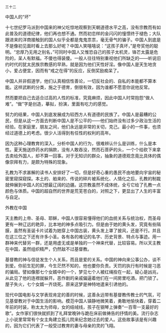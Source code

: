    三十二 

   中国人的“坏”

   十七世纪罗马派到中国来的神父吃惊地观察到天朝道德水平之高，没有宗教而有如此普及的道德纪律，他们再也想不通。然而初恋样的金闪闪的憧憬终于褪色；大队跟进来的洋商接触到的国人似乎全都是鬼鬼祟祟，毫无骨气的骗子。中国人到底是不是像初见面时看上去那么好呢？中国人笑嘻嘻说：“这孩子真坏，”是夸奖他的聪明。“忠厚乃无用之别名，”可同时中国人又惟恐自己的孩子太机灵，锋芒太露是危险的，呆人有默福。不傻也得装傻。一般人往往特别重视他们所缺乏的——听说旧约时代的犹太民族宗教感的早熟，就是因为他们天性好淫。像中国人是天生地贪小，爱占便宜，因而有“戒之在得”的反应，反倒奖励痴呆了。

   中国人并非假道学，他们认真相信性善论，一切反社会的、自私的本能都不算本能。这样武断的分类，施之于德育，倒很有效，因为谁都不愿意你说他反常。

   然而要把自己去适合过高的人性的标准，究竟麻烦，因此中国人时常抱怨“做人难”。“做”字是创造，摹拟，扮演，里面有吃力的感觉。

   努力的结果，中国人到底发展成为较西方人有道德的民族了。中国人是最糟的公民，但是从这一方面去判断中国人是不公平的——他们始终没有过多少政治生活的经验。在家庭里，朋友之间，他们永远是非常的关切，克己。最小的一件事，也须经过道德上的考虑。很少人活得到有任性的权利的高年。

   因为这种心理教育的深入，分析中国人的行为，很难辨认什么是训练，什么是本性。夏天施送痧药水的捐款，没有人敢吞没，然而石菩萨的头，一个个给砍下来拿去卖给外国人，却不算一回事。对于无知识的群众，抽象的道德观念竟比具体的偶像崇拜有力，是颇为特殊的现象。

   孔教为不求甚解的读书人安排好了一切，但是好奇心重的愚民不由地要向宇宙的秘密里窥探窥探。本土的、舶来的、传说的碎片被系统化、人情化之后，孔教的制裁就伸展到中国人的幻想最辽阔的边疆。这宗教虽然不成体统，全亏它给了孔教一点颜色与体质。中国的超自然的世界是荒芜苍白的，对照之下，更显出了人生的丰富与自足。

   外教在中国

   天主教的上帝、圣母、耶稣，中国人很容易懂得他们的血统关系与统治权，而圣母更有一种辽远的艳异，比本地的神多点吸引力。但是由于她的黄头发，究竟有些隔膜，虽然有圣诞卡片试着为她穿上中国古装，黄头发上罩了披风，还是不行。并且在这三位之下还有许多小圣。各有各的难记的名字、历史背景、特点与事迹。用一群神来代替另一群，还是用虚无或是单独的一个神来代替，比较容易。所以天主教在中国，虽然组织精严，仍然敌不过基督教。

   基督教的神与信徒发生个人关系，而且是爱的关系。中国的神向来公事公办，谈不到爱。你前生犯的罪，今生茫然不知的，他也要你负责。天罚的执行有时候是刁恶的骗局。譬如像那七个女婿中的一个，梦见七个人被红绳拴在一起，疑心是凶兆，从此见了他的连襟就躲开。恶作剧的亲戚偏逼着他们在一间房里吃酒，把门锁了。屋子失火，七个女婿一齐烧死。原来这梦是神特地遣来引诱他的。

   现代中国电影与文学表现肯定的善的时候，这善永远带有基督教传教士的气氛，可见基督教对于中国生活的影响。模范中国人镇静地微笑着，勇敢地愉快着，穿着二年前的时装，称太太为师母，女的结绒线，孩子在钢琴上弹奏“一百零一支最好的歌”。女作家们很快就抓到了礼拜堂晚钟与跪在床前做祷告的抒情的美。流行杂志上小说里常常有个女主角建立孤儿院来纪念她过去的爱人。这些故事该是有兴趣的，因为它们代表了一般受过教育的妻与母亲的灵的飞翔。

